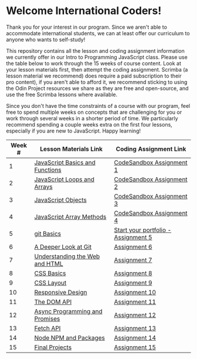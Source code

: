 # Welcome International Coders!

Thank you for your interest in our program. Since we aren't able to accommodate international students, we can at least offer our curriculum to anyone who wants to self-study!

This repository contains all the lesson and coding assignment information we currently offer in our Intro to Programming JavaScript class.  Please use the table below to work through the 15 weeks of course content.  Look at your lesson materials first, then attempt the coding assignment.  Scrimba (a lesson material we recommend) does require a paid subscription to their pro content), if you aren't able to afford it, we recommend sticking to using the Odin Project resources we share as they are free and open-source, and use the free Scrimba lessons where available. 

Since you don't have the time constraints of a course with our program, feel free to spend multiple weeks on concepts that are challenging for you or work through several weeks in a shorter period of time.  We particularly recommend spending a couple weeks extra on the first four lessons, especially if you are new to JavaScript.  Happy learning!

| Week # | Lesson Materials Link | Coding Assignment Link |
| ------------- | ------------- | ------------- |
| 1 | [JavaScript Basics and Functions](https://github.com/Code-the-Dream-School/intro-to-programming-2025/blob/main/lessons/01JavaScriptBasicsAndFunctions.md) | [CodeSandbox Assignment 1](https://codesandbox.io/p/sandbox/lesson-1-javascript-basics-and-functions-v2hkn9) |
| 2 | [JavaScript Loops and Arrays](https://github.com/Code-the-Dream-School/intro-to-programming-2025/blob/main/lessons/02LoopsAndArrays.md) | [CodeSandbox Assignment 2](https://codesandbox.io/p/sandbox/lesson-2-javascript-loops-and-arrays-nxy4qp) |
| 3 | [JavaScript Objects](https://github.com/Code-the-Dream-School/intro-to-programming-2025/blob/main/lessons/03Objects.md) | [CodeSandbox Assignment 3](https://codesandbox.io/p/sandbox/lesson-3-javascript-objects-dtfvkv) |
| 4 | [JavaScript Array Methods](https://github.com/Code-the-Dream-School/intro-to-programming-2025/blob/main/lessons/04ArrayMethods.md) | [CodeSandbox Assignment 4](https://codesandbox.io/p/sandbox/lesson-4-javascript-array-methods-llrf7c) |
| 5 | [git Basics](https://github.com/Code-the-Dream-School/intro-to-programming-2025/blob/main/lessons/05gitBasics.md) | [Start your portfolio - Assignment 5](https://github.com/Code-the-Dream-School/intro-to-programming-2025/blob/main/assignments/05gitBasics.md) |
| 6 | [A Deeper Look at Git](https://github.com/Code-the-Dream-School/intro-to-programming-2025/blob/main/lessons/06DeeperLookAtGit.md) | [Assignment 6](https://github.com/Code-the-Dream-School/intro-to-programming-2025/blob/main/assignments/06DeeperLookAtGit.md) |
| 7 | [Understanding the Web and HTML](https://github.com/Code-the-Dream-School/intro-to-programming-2025/blob/main/lessons/07UnderstandingTheWebAndHTML.md) | [Assignment 7](https://github.com/Code-the-Dream-School/intro-to-programming-2025/blob/main/assignments/07UnderstandingTheWebAndHTML.md) |
| 8 | [CSS Basics](https://github.com/Code-the-Dream-School/intro-to-programming-2025/blob/main/lessons/08CSSBasics.md) | [Assignment 8](https://github.com/Code-the-Dream-School/intro-to-programming-2025/blob/main/assignments/08CSSBasics.md) |
| 9 | [CSS Layout](https://github.com/Code-the-Dream-School/intro-to-programming-2025/blob/main/lessons/09CSSLayout.md) | [Assignment 9](https://github.com/Code-the-Dream-School/intro-to-programming-2025/blob/main/assignments/09CSSLayout.md) |
| 10 | [Responsive Design](https://github.com/Code-the-Dream-School/intro-to-programming-2025/blob/main/lessons/10ResponsiveDesign.md) | [Assignment 10](https://github.com/Code-the-Dream-School/intro-to-programming-2025/blob/main/assignments/10ResponsiveDesign.md) |
| 11 | [The DOM API](https://github.com/Code-the-Dream-School/intro-to-programming-2025/blob/main/lessons/11TheDOMAPI.md) | [Assignment 11](https://github.com/Code-the-Dream-School/intro-to-programming-2025/blob/main/assignments/11TheDOMAPI.md) |
| 12 | [Async Programming and Promises](https://github.com/Code-the-Dream-School/intro-to-programming-2025/blob/main/lessons/12AsyncProgrammingAndPromises.md) | [Assignment 12](https://github.com/Code-the-Dream-School/intro-to-programming-2025/blob/main/assignments/12AsyncProgrammingAndPromises.md) |
| 13 | [Fetch API](https://github.com/Code-the-Dream-School/intro-to-programming-2025/blob/main/lessons/13FetchAPI.md) | [Assignment 13](https://github.com/Code-the-Dream-School/intro-to-programming-2025/blob/main/assignments/13FetchAPI.md) |
| 14 | [Node NPM and Packages](https://github.com/Code-the-Dream-School/intro-to-programming-2025/blob/main/lessons/14NodeNPMandPackages.md) | [Assignment 14](https://github.com/Code-the-Dream-School/intro-to-programming-2025/blob/main/assignments/14NodeNPMandPackages.md) |
| 15 | [Final Projects](https://github.com/Code-the-Dream-School/intro-to-programming-2025/blob/main/lessons/15FinalProject.md) | [Assignment 15](https://github.com/Code-the-Dream-School/intro-to-programming-2025/blob/main/assignments/15FinalProject.md) |
